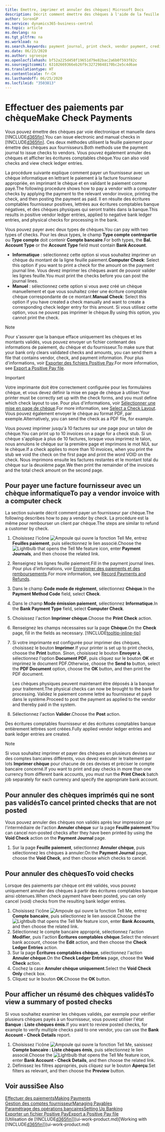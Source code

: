 ```yaml
---
title: Emettre, imprimer et annuler des chèques| Microsoft Docs
description: Décrit comment émettre des chèques à l'aide de la feuille paiement, imprimer des chèques, et annuler ou afficher les écritures comptables chèque dans Business Central.
author: SorenGP
ms.service: dynamics365-business-central
ms.topic: article
ms.devlang: na
ms.tgt_pltfrm: na
ms.workload: na
ms.search.keywords: payment journal, print check, vendor payment, creditor, debt, balance due, AP
ms.date: 06/23/2020
ms.author: sgroespe
ms.openlocfilehash: bf52a225d458f19651d79e82bac2a6b0f593f82c
ms.sourcegitcommit: 63102669366eb26f9c32729848170bc2e5c4d6ae
ms.translationtype: HT
ms.contentlocale: fr-CH
ms.lasthandoff: 06/25/2020
ms.locfileid: "3503813"
---
```

# <a name="make-check-payments"></a><span data-ttu-id="ab045-103">Effectuer des paiements par chèque</span><span class="sxs-lookup"><span data-stu-id="ab045-103">Make Check Payments</span></span>

<span data-ttu-id="ab045-104">Vous pouvez émettre des chèques par voie électronique et manuelle dans [!INCLUDE[d365fin](includes/d365fin_md.md)].</span><span class="sxs-lookup"><span data-stu-id="ab045-104">You can issue electronic and manual checks in [!INCLUDE[d365fin](includes/d365fin_md.md)].</span></span> <span data-ttu-id="ab045-105">Ces deux méthodes utilisent la feuille paiement pour émettre des chèques aux fournisseurs.</span><span class="sxs-lookup"><span data-stu-id="ab045-105">Both methods use the payment journal to issue checks to vendors.</span></span> <span data-ttu-id="ab045-106">Vous pouvez également annuler des chèques et afficher les écritures comptables chèque.</span><span class="sxs-lookup"><span data-stu-id="ab045-106">You can also void checks and view check ledger entries.</span></span>

<span data-ttu-id="ab045-107">La procédure suivante explique comment payer un fournisseur avec un chèque informatique en lettrant le paiement à la facture fournisseur appropriée, en imprimant le chèque et en validant le paiement comme payé.</span><span class="sxs-lookup"><span data-stu-id="ab045-107">The following procedure shows how to pay a vendor with a computer checks by applying the payment to the relevant vendor invoice, printing the check, and then posting the payment as paid.</span></span> <span data-ttu-id="ab045-108">Il en résulte des écritures comptables fournisseur positives, lettrées aux écritures comptables banque négatives, et des chèques physiques qui seront traités dans la banque.</span><span class="sxs-lookup"><span data-stu-id="ab045-108">This results in positive vendor ledger entries, applied to negative bank ledger entries, and physical checks for processing in the bank.</span></span>

<span data-ttu-id="ab045-109">Vous pouvez payer avec deux types de chèques.</span><span class="sxs-lookup"><span data-stu-id="ab045-109">You can pay with two types of checks.</span></span> <span data-ttu-id="ab045-110">Pour les deux types, le champ **Type compte contrepartie** ou **Type compte** doit contenir **Compte bancaire**.</span><span class="sxs-lookup"><span data-stu-id="ab045-110">For both types, the **Bal. Account Type** or the **Account Type** field must contain **Bank Account**.</span></span>

- <span data-ttu-id="ab045-111">**Informatique** : sélectionnez cette option si vous souhaitez imprimer un chèque du montant de la ligne feuille paiement.</span><span class="sxs-lookup"><span data-stu-id="ab045-111">**Computer Check**: Select this option if you want to print a check for the amount on the payment journal line.</span></span> <span data-ttu-id="ab045-112">Vous devez imprimer les chèques avant de pouvoir valider les lignes feuille.</span><span class="sxs-lookup"><span data-stu-id="ab045-112">You must print the checks before you can post the journal lines.</span></span>
- <span data-ttu-id="ab045-113">**Manuel** : sélectionnez cette option si vous avez créé un chèque manuellement et que vous souhaitez créer une écriture comptable chèque correspondante de ce montant.</span><span class="sxs-lookup"><span data-stu-id="ab045-113">**Manual Check**: Select this option if you have created a check manually and want to create a corresponding check ledger entry for this amount.</span></span> <span data-ttu-id="ab045-114">Si vous utilisez cette option, vous ne pouvez pas imprimer le chèque.</span><span class="sxs-lookup"><span data-stu-id="ab045-114">By using this option, you cannot print the check.</span></span>

> [!NOTE]  
> <span data-ttu-id="ab045-115">Pour s'assurer que la banque efface uniquement les chèques et les montants validés, vous pouvez envoyer un fichier contenant des informations de paiement, du chèque et du fournisseur.</span><span class="sxs-lookup"><span data-stu-id="ab045-115">To make sure that your bank only clears validated checks and amounts, you can send them a file that contains vendor, check, and payment information.</span></span> <span data-ttu-id="ab045-116">Pour plus d'informations, voir [Exporter des fichiers Positive Pay](finance-how-positive-pay.md).</span><span class="sxs-lookup"><span data-stu-id="ab045-116">For more information, see [Export a Positive Pay file](finance-how-positive-pay.md).</span></span>

> [!IMPORTANT]
> <span data-ttu-id="ab045-117">Votre imprimante doit être correctement configurée pour les formulaires chèque, et vous devez définir la mise en page de chèque à utiliser.</span><span class="sxs-lookup"><span data-stu-id="ab045-117">Your printer must be correctly set up with the check forms, and you must define which check layout to use.</span></span> <span data-ttu-id="ab045-118">Pour plus d'informations, voir [Sélectionner une mise en page de chèque](finance-how-define-check-layouts.md).</span><span class="sxs-lookup"><span data-stu-id="ab045-118">For more information, see [Select a Check Layout](finance-how-define-check-layouts.md).</span></span> <span data-ttu-id="ab045-119">Vous pouvez également envoyer le chèque au format PDF, par exemple.</span><span class="sxs-lookup"><span data-stu-id="ab045-119">Alternatively, you can send the check as a PDF file, for example.</span></span>  

<span data-ttu-id="ab045-120">Vous pouvez imprimer jusqu'à 10 factures sur une page pour un talon de chèque.</span><span class="sxs-lookup"><span data-stu-id="ab045-120">You can print up to 10 invoices on a page for a check stub.</span></span> <span data-ttu-id="ab045-121">Si un chèque s'applique à plus de 10 factures, lorsque vous imprimez le talon, nous annulons le chèque sur la première page et imprimons le mot NUL sur le chèque.</span><span class="sxs-lookup"><span data-stu-id="ab045-121">If a check applies to more than 10 invoices, when you print the stub we void the check on the first page and print the word VOID on the check.</span></span> <span data-ttu-id="ab045-122">Nous imprimons ensuite les factures restantes et le montant total du chèque sur la deuxième page.</span><span class="sxs-lookup"><span data-stu-id="ab045-122">We then print the remainder of the invoices and the total check amount on the second page.</span></span>

## <a name="to-pay-a-vendor-invoice-with-a-computer-check"></a><span data-ttu-id="ab045-123">Pour payer une facture fournisseur avec un chèque informatique</span><span class="sxs-lookup"><span data-stu-id="ab045-123">To pay a vendor invoice with a computer check</span></span>
<span data-ttu-id="ab045-124">La section suivante décrit comment payer un fournisseur par chèque.</span><span class="sxs-lookup"><span data-stu-id="ab045-124">The following describes how to pay a vendor by check.</span></span> <span data-ttu-id="ab045-125">La procédure est la même pour rembourser un client par chèque.</span><span class="sxs-lookup"><span data-stu-id="ab045-125">The steps are similar to refund a customer by check.</span></span>

1. <span data-ttu-id="ab045-126">Choisissez l'icône ![Ampoule qui ouvre la fonction Tell Me](media/ui-search/search_small.png "Dites-moi ce que vous voulez faire"), entrez **Feuilles paiement**, puis sélectionnez le lien associé.</span><span class="sxs-lookup"><span data-stu-id="ab045-126">Choose the ![Lightbulb that opens the Tell Me feature](media/ui-search/search_small.png "Tell me what you want to do") icon, enter **Payment Journals**, and then choose the related link.</span></span>
2. <span data-ttu-id="ab045-127">Renseignez les lignes feuille paiement.</span><span class="sxs-lookup"><span data-stu-id="ab045-127">Fill in the payment journal lines.</span></span> <span data-ttu-id="ab045-128">Pour plus d'informations, voir [Enregistrer des paiements et des remboursements](payables-how-post-payments-refunds.md).</span><span class="sxs-lookup"><span data-stu-id="ab045-128">For more information, see [Record Payments and Refunds](payables-how-post-payments-refunds.md).</span></span>
3. <span data-ttu-id="ab045-129">Dans le champ **Code mode de règlement**, sélectionnez **Chèque**.</span><span class="sxs-lookup"><span data-stu-id="ab045-129">In the **Payment Method Code** field, select **Check**.</span></span>
4. <span data-ttu-id="ab045-130">Dans le champ **Mode émission paiement**, sélectionnez **Informatique**.</span><span class="sxs-lookup"><span data-stu-id="ab045-130">In the **Bank Payment Type** field, select **Computer Check**.</span></span>
5. <span data-ttu-id="ab045-131">Choisissez l'action **Imprimer chèque**.</span><span class="sxs-lookup"><span data-stu-id="ab045-131">Choose the **Print Check** action.</span></span>
6. <span data-ttu-id="ab045-132">Renseignez les champs nécessaires sur la page **Chèque**.</span><span class="sxs-lookup"><span data-stu-id="ab045-132">On the **Check** page, fill in the fields as necessary.</span></span> [!INCLUDE[tooltip-inline-tip](includes/tooltip-inline-tip_md.md)]
7. <span data-ttu-id="ab045-133">Si votre imprimante est configurée pour imprimer des chèques, choisissez le bouton **Imprimer**.</span><span class="sxs-lookup"><span data-stu-id="ab045-133">If your printer is set up to print checks, choose the **Print** button.</span></span> <span data-ttu-id="ab045-134">Sinon, choisissez le bouton **Envoyer à**, sélectionnez l'option **Document PDF**, puis cliquez sur le bouton **OK** et imprimez le document PDF.</span><span class="sxs-lookup"><span data-stu-id="ab045-134">Otherwise, choose the **Send to** button, select the **PDF Document** option, choose the **OK** button, and then print the PDF document.</span></span>

    <span data-ttu-id="ab045-135">Les chèques physiques peuvent maintenant être déposés à la banque pour traitement.</span><span class="sxs-lookup"><span data-stu-id="ab045-135">The physical checks can now be brought to the bank for processing.</span></span> <span data-ttu-id="ab045-136">Validez le paiement comme lettré au fournisseur et payé dans le système.</span><span class="sxs-lookup"><span data-stu-id="ab045-136">Proceed to post the payment as applied to the vendor and thereby paid in the system.</span></span>
8. <span data-ttu-id="ab045-137">Sélectionnez l'action **Valider**.</span><span class="sxs-lookup"><span data-stu-id="ab045-137">Choose the **Post** action.</span></span>

<span data-ttu-id="ab045-138">Des écritures comptables fournisseur et des écritures comptables banque entièrement lettrées sont créées.</span><span class="sxs-lookup"><span data-stu-id="ab045-138">Fully applied vendor ledger entries and bank ledger entries are created.</span></span>

> [!NOTE]  
> <span data-ttu-id="ab045-139">Si vous souhaitez imprimer et payer des chèques en plusieurs devises sur des comptes bancaires différents, vous devez exécuter le traitement par lots **Imprimer chèque** pour chacune de ces devises et préciser le compte bancaire concerné.</span><span class="sxs-lookup"><span data-stu-id="ab045-139">If you want to print and pay checks in more than one currency from different bank accounts, you must run the **Print Check** batch job separately for each currency and specify the appropriate bank account.</span></span>

## <a name="to-cancel-printed-checks-that-are-not-posted"></a><span data-ttu-id="ab045-140">Pour annuler des chèques imprimés qui ne sont pas validés</span><span class="sxs-lookup"><span data-stu-id="ab045-140">To cancel printed checks that are not posted</span></span>
<span data-ttu-id="ab045-141">Vous pouvez annuler des chèques non validés après leur impression par l'intermédiaire de l'action **Annuler chèque** sur la page **Feuille paiement**.</span><span class="sxs-lookup"><span data-stu-id="ab045-141">You can cancel non-posted checks after they have been printed by using the **Void Check** action on the **Payment Journal** page.</span></span>

1. <span data-ttu-id="ab045-142">Sur la page **Feuille paiement**, sélectionnez **Annuler chèque**, puis sélectionnez les chèques à annuler.</span><span class="sxs-lookup"><span data-stu-id="ab045-142">On the **Payment Journal** page, choose the **Void Check**, and then choose which checks to cancel.</span></span>

## <a name="to-void-checks"></a><span data-ttu-id="ab045-143">Pour annuler des chèques</span><span class="sxs-lookup"><span data-stu-id="ab045-143">To void checks</span></span>
<span data-ttu-id="ab045-144">Lorsque des paiements par chèque ont été validés, vous pouvez uniquement annuler des chèques à partir des écritures comptables banque ainsi obtenues.</span><span class="sxs-lookup"><span data-stu-id="ab045-144">When check payment have been posted, you can only cancel (void) checks from the resulting bank ledger entries.</span></span>

1. <span data-ttu-id="ab045-145">Choisissez l'icône ![Ampoule qui ouvre la fonction Tell Me](media/ui-search/search_small.png "Dites-moi ce que vous voulez faire"), entrez **Compte bancaire**, puis sélectionnez le lien associé.</span><span class="sxs-lookup"><span data-stu-id="ab045-145">Choose the ![Lightbulb that opens the Tell Me feature](media/ui-search/search_small.png "Tell me what you want to do") icon, enter **Bank Accounts**, and then choose the related link.</span></span>
2. <span data-ttu-id="ab045-146">Sélectionnez le compte bancaire approprié, sélectionnez l'action **Modifier**, puis l'action **Écritures comptables chèque**.</span><span class="sxs-lookup"><span data-stu-id="ab045-146">Select the relevant bank account, choose the **Edit** action, and then choose the **Check Ledger Entries** action.</span></span>
3. <span data-ttu-id="ab045-147">Sur la page **Écritures comptables chèque**, sélectionnez l'action **Annuler chèque**.</span><span class="sxs-lookup"><span data-stu-id="ab045-147">On the **Check Ledger Entries** page, choose the **Void Check** action.</span></span>
4. <span data-ttu-id="ab045-148">Cochez la case **Annuler chèque uniquement**.</span><span class="sxs-lookup"><span data-stu-id="ab045-148">Select the **Void Check Only** check box.</span></span>
5. <span data-ttu-id="ab045-149">Cliquez sur le bouton **OK**.</span><span class="sxs-lookup"><span data-stu-id="ab045-149">Choose the **OK** button.</span></span>

## <a name="to-view-a-summary-of-posted-checks"></a><span data-ttu-id="ab045-150">Pour afficher un résumé des chèques validés</span><span class="sxs-lookup"><span data-stu-id="ab045-150">To view a summary of posted checks</span></span>
<span data-ttu-id="ab045-151">Si vous souhaitez examiner les chèques validés, par exemple pour vérifier plusieurs chèques payés à un fournisseur, vous pouvez utiliser l'état **Banque : Liste chèques émis**.</span><span class="sxs-lookup"><span data-stu-id="ab045-151">If you want to review posted checks, for example to verify multiple checks paid to one vendor, you can use the **Bank Account - Check Details** report.</span></span>
1. <span data-ttu-id="ab045-152">Choisissez l'icône ![Ampoule qui ouvre la fonction Tell Me](media/ui-search/search_small.png "Dites-moi ce que vous voulez faire"), saisissez **Compte bancaire : Liste chèques émis**, puis sélectionnez le lien associé.</span><span class="sxs-lookup"><span data-stu-id="ab045-152">Choose the ![Lightbulb that opens the Tell Me feature](media/ui-search/search_small.png "Tell me what you want to do") icon, enter **Bank Account - Check Details**, and then choose the related link.</span></span>
2. <span data-ttu-id="ab045-153">Définissez les filtres appropriés, puis cliquez sur le bouton **Aperçu**.</span><span class="sxs-lookup"><span data-stu-id="ab045-153">Set filters as relevant, and then choose the **Preview** button.</span></span>

## <a name="see-also"></a><span data-ttu-id="ab045-154">Voir aussi</span><span class="sxs-lookup"><span data-stu-id="ab045-154">See Also</span></span>
[<span data-ttu-id="ab045-155">Effectuer des paiements</span><span class="sxs-lookup"><span data-stu-id="ab045-155">Making Payments</span></span>](payables-make-payments.md)  
[<span data-ttu-id="ab045-156">Gestion des comptes fournisseur</span><span class="sxs-lookup"><span data-stu-id="ab045-156">Managing Payables</span></span>](payables-manage-payables.md)  
[<span data-ttu-id="ab045-157">Paramétrage des opérations bancaires</span><span class="sxs-lookup"><span data-stu-id="ab045-157">Setting Up Banking</span></span>](bank-setup-banking.md)  
[<span data-ttu-id="ab045-158">Exporter un fichier Positive Pay</span><span class="sxs-lookup"><span data-stu-id="ab045-158">Export a Positive Pay file</span></span>](finance-how-positive-pay.md)  
<span data-ttu-id="ab045-159">[Utilisation de [!INCLUDE[d365fin](includes/d365fin_md.md)]](ui-work-product.md)</span><span class="sxs-lookup"><span data-stu-id="ab045-159">[Working with [!INCLUDE[d365fin](includes/d365fin_md.md)]](ui-work-product.md)</span></span>  
